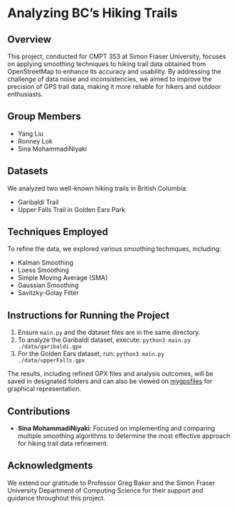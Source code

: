 # Analyzing BC’s Hiking Trails

## Overview
This project, conducted for CMPT 353 at Simon Fraser University, focuses on applying smoothing techniques to hiking trail data obtained from OpenStreetMap to enhance its accuracy and usability. By addressing the challenge of data noise and inconsistencies, we aimed to improve the precision of GPS trail data, making it more reliable for hikers and outdoor enthusiasts.

## Group Members
- Yang Liu
- Ronney Lok
- Sina MohammadiNiyaki

## Datasets
We analyzed two well-known hiking trails in British Columbia:
- Garibaldi Trail
- Upper Falls Trail in Golden Ears Park

## Techniques Employed
To refine the data, we explored various smoothing techniques, including:
- Kalman Smoothing
- Loess Smoothing
- Simple Moving Average (SMA)
- Gaussian Smoothing
- Savitzky-Golay Filter

## Instructions for Running the Project
1. Ensure `main.py` and the dataset files are in the same directory.
2. To analyze the Garibaldi dataset, execute: `python3 main.py ./data/garibaldi.gpx`
3. For the Golden Ears dataset, run: `python3 main.py ./data/upperFalls.gpx`

The results, including refined GPX files and analysis outcomes, will be saved in designated folders and can also be viewed on [mygpsfiles](https://www.mygpsfiles.com) for graphical representation.

## Contributions
- **Sina MohammadiNiyaki**: Focused on implementing and comparing multiple smoothing algorithms to determine the most effective approach for hiking trail data refinement.

## Acknowledgments
We extend our gratitude to Professor Greg Baker and the Simon Fraser University Department of Computing Science for their support and guidance throughout this project.